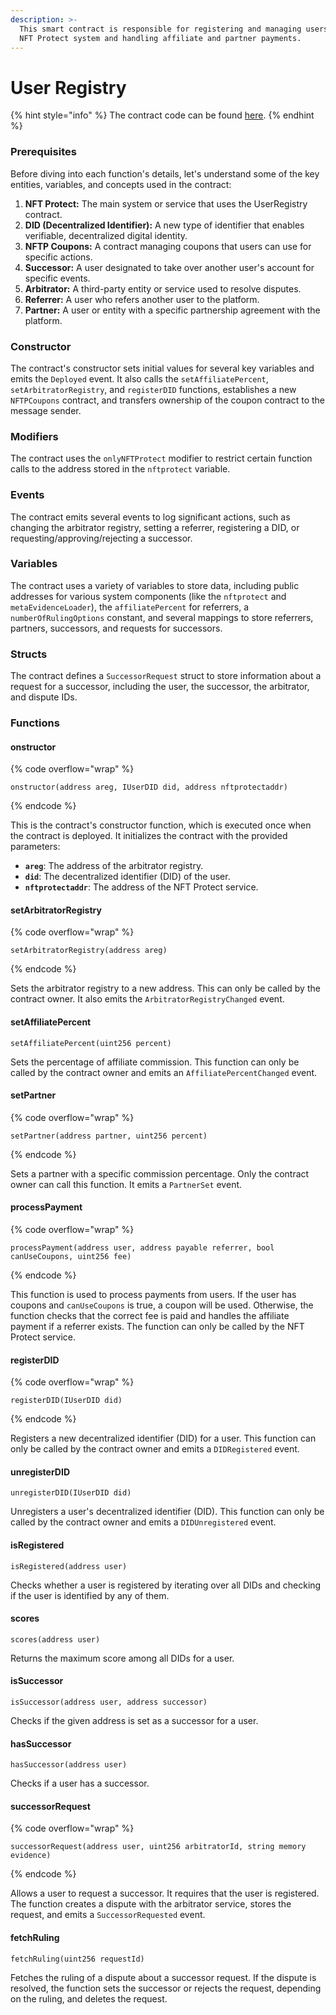 ```yaml
---
description: >-
  This smart contract is responsible for registering and managing users in the
  NFT Protect system and handling affiliate and partner payments.
---
```


# User Registry

{% hint style="info" %}
The contract code can be found [here](https://github.com/nftprotect/nftprotect-contracts/blob/main/contracts/userregistry.sol).
{% endhint %}

### Prerequisites

Before diving into each function's details, let's understand some of the key entities, variables, and concepts used in the contract:

1. **NFT Protect:** The main system or service that uses the UserRegistry contract.
2. **DID (Decentralized Identifier):** A new type of identifier that enables verifiable, decentralized digital identity.
3. **NFTP Coupons:** A contract managing coupons that users can use for specific actions.
4. **Successor:** A user designated to take over another user's account for specific events.
5. **Arbitrator:** A third-party entity or service used to resolve disputes.
6. **Referrer:** A user who refers another user to the platform.
7. **Partner:** A user or entity with a specific partnership agreement with the platform.

### Constructor

The contract's constructor sets initial values for several key variables and emits the `Deployed` event. It also calls the `setAffiliatePercent`, `setArbitratorRegistry`, and `registerDID` functions, establishes a new `NFTPCoupons` contract, and transfers ownership of the coupon contract to the message sender.

### Modifiers

The contract uses the `onlyNFTProtect` modifier to restrict certain function calls to the address stored in the `nftprotect` variable.

### Events

The contract emits several events to log significant actions, such as changing the arbitrator registry, setting a referrer, registering a DID, or requesting/approving/rejecting a successor.

### Variables

The contract uses a variety of variables to store data, including public addresses for various system components (like the `nftprotect` and `metaEvidenceLoader`), the `affiliatePercent` for referrers, a `numberOfRulingOptions` constant, and several mappings to store referrers, partners, successors, and requests for successors.

### Structs

The contract defines a `SuccessorRequest` struct to store information about a request for a successor, including the user, the successor, the arbitrator, and dispute IDs.

### Functions

#### onstructor

{% code overflow="wrap" %}
```solidity
onstructor(address areg, IUserDID did, address nftprotectaddr)
```
{% endcode %}

This is the contract's constructor function, which is executed once when the contract is deployed. It initializes the contract with the provided parameters:

* **`areg`**: The address of the arbitrator registry.
* **`did`**: The decentralized identifier (DID) of the user.
* **`nftprotectaddr`**: The address of the NFT Protect service.

#### setArbitratorRegistry

{% code overflow="wrap" %}
```solidity
setArbitratorRegistry(address areg)
```
{% endcode %}

Sets the arbitrator registry to a new address. This can only be called by the contract owner. It also emits the `ArbitratorRegistryChanged` event.

#### setAffiliatePercent

```solidity
setAffiliatePercent(uint256 percent)
```

Sets the percentage of affiliate commission. This function can only be called by the contract owner and emits an `AffiliatePercentChanged` event.

#### setPartner

{% code overflow="wrap" %}
```solidity
setPartner(address partner, uint256 percent)
```
{% endcode %}

Sets a partner with a specific commission percentage. Only the contract owner can call this function. It emits a `PartnerSet` event.

#### processPayment&#x20;

{% code overflow="wrap" %}
```solidity
processPayment(address user, address payable referrer, bool canUseCoupons, uint256 fee) 
```
{% endcode %}

This function is used to process payments from users. If the user has coupons and `canUseCoupons` is true, a coupon will be used. Otherwise, the function checks that the correct fee is paid and handles the affiliate payment if a referrer exists. The function can only be called by the NFT Protect service.&#x20;

#### registerDID&#x20;

{% code overflow="wrap" %}
```solidity
registerDID(IUserDID did) 
```
{% endcode %}

Registers a new decentralized identifier (DID) for a user. This function can only be called by the contract owner and emits a `DIDRegistered` event.&#x20;

#### unregisterDID&#x20;

```solidity
unregisterDID(IUserDID did) 
```

Unregisters a user's decentralized identifier (DID). This function can only be called by the contract owner and emits a `DIDUnregistered` event.&#x20;

#### isRegistered&#x20;

```solidity
isRegistered(address user) 
```

Checks whether a user is registered by iterating over all DIDs and checking if the user is identified by any of them.&#x20;

#### scores&#x20;

```solidity
scores(address user) 
```

Returns the maximum score among all DIDs for a user.&#x20;

#### isSuccessor&#x20;

```solidity
isSuccessor(address user, address successor) 
```

Checks if the given address is set as a successor for a user.&#x20;

#### hasSuccessor&#x20;

```solidity
hasSuccessor(address user) 
```

Checks if a user has a successor.&#x20;

#### successorRequest&#x20;

{% code overflow="wrap" %}
```solidity
successorRequest(address user, uint256 arbitratorId, string memory evidence) 
```
{% endcode %}

Allows a user to request a successor. It requires that the user is registered. The function creates a dispute with the arbitrator service, stores the request, and emits a `SuccessorRequested` event.&#x20;

#### fetchRuling&#x20;

```solidity
fetchRuling(uint256 requestId) 
```

Fetches the ruling of a dispute about a successor request. If the dispute is resolved, the function sets the successor or rejects the request, depending on the ruling, and deletes the request.
